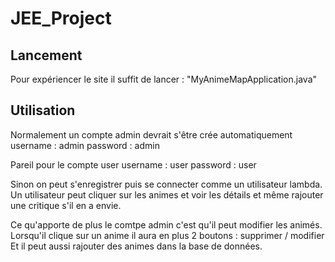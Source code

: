 # JEE_Project

## Lancement

Pour expériencer le site il suffit de lancer : "MyAnimeMapApplication.java"

## Utilisation

Normalement un compte admin devrait s'être crée automatiquement
username : admin
password : admin

Pareil pour le compte user
username : user
password : user

Sinon on peut s'enregistrer puis se connecter comme un utilisateur lambda.
Un utilisateur peut cliquer sur les animes et voir les détails et même rajouter une critique s'il en a envie.

Ce qu'apporte de plus le comtpe admin c'est qu'il peut modifier les animés.
Lorsqu'il clique sur un anime il aura en plus 2 boutons : supprimer / modifier
Et il peut aussi rajouter des animes dans la base de données.
